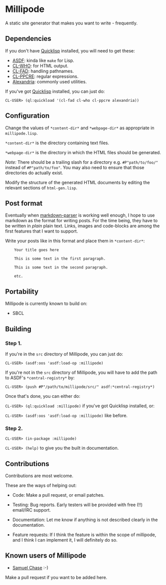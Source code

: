 # Millipode

A static site generator that makes you want to write - frequently.

## Dependencies

If you don't have [Quicklisp](http://www.quicklisp.org/) installed, you
will need to get these:

- [ASDF](http://common-lisp.net/project/asdf/): kinda like `make` for Lisp.
- [CL-WHO](http://weitz.de/cl-who/): for HTML output.
- [CL-FAD](http://weitz.de/cl-fad/): handling pathnames.
- [CL-PPCRE](http://weitz.de/cl-ppcre/): regular expressions.
- [Alexandria](http://common-lisp.net/project/alexandria/): commonly
  used utilities.

If you've got [Quicklisp](http://www.quicklisp.org/) installed, you can just do:

`CL-USER> (ql:quickload '(cl-fad cl-who cl-ppcre alexandria))`

## Configuration

Change the values of `*content-dir*` and `*webpage-dir*` as
appropriate in `millipode.lisp`.

`*content-dir*` is the directory containing text files.

`*webpage-dir*` is the directory in which the HTML files should be
generated.

_Note:_ There should be a trailing slash for a directory
e.g. `#P"path/to/foo/"` instead of `#P"path/to/foo"`. You may also
need to ensure that those directories do actually exist.

Modify the structure of the generated HTML documents by editing the
relevant sections of `html-gen.lisp`.

## Post format

Eventually when [markdown-parser](https://github.com/samebchase) is
working well enough, I hope to use markdown as the format for writing
posts. For the time being, they have to be written in _plain_ plain
text. Links, images and code-blocks are among the first features that
I want to support.

Write your posts like in this format and place them in
`*content-dir*`:

		Your title goes here

		This is some text in the first paragraph.

		This is some text in the second paragraph.

		etc.

## Portability

Millipode is currently known to build on:
- SBCL

## Building

### Step 1.

If you're in the `src` directory of Millipode, you can just do:

`CL-USER> (asdf:oos 'asdf:load-op :millipode)`

If you're not in the `src` directory of Millipode, you will have to
add the path to ASDF's `*central-registry*` by:

`CL-USER> (push #P"/path/to/millipode/src/" asdf:*central-registry*)`

Once that's done, you can either do:

`CL-USER> (ql:quickload :millipode)` if you've got Quicklisp
installed, or:

`CL-USER> (asdf:oos 'asdf:load-op :millipode)` like before.

### Step 2.

`CL-USER> (in-package :millipode)`

`CL-USER> (help)` to give you the built in documentation.

## Contributions

Contributions are most welcome.

These are the ways of helping out:

- Code: Make a pull request, or email patches.

- Testing: Bug reports. Early testers will be provided with free (!!)
  email/IRC support.

- Documentation: Let me know if anything is not described clearly in
  the documentation.

- Feature requests: If I think the feature is within the scope of
  millipode, and I think I can implement it, I will definitely do so.

## Known users of Millipode

- [Samuel Chase](http://www.samebchase.com/) :-)

Make a pull request if you want to be added here.
